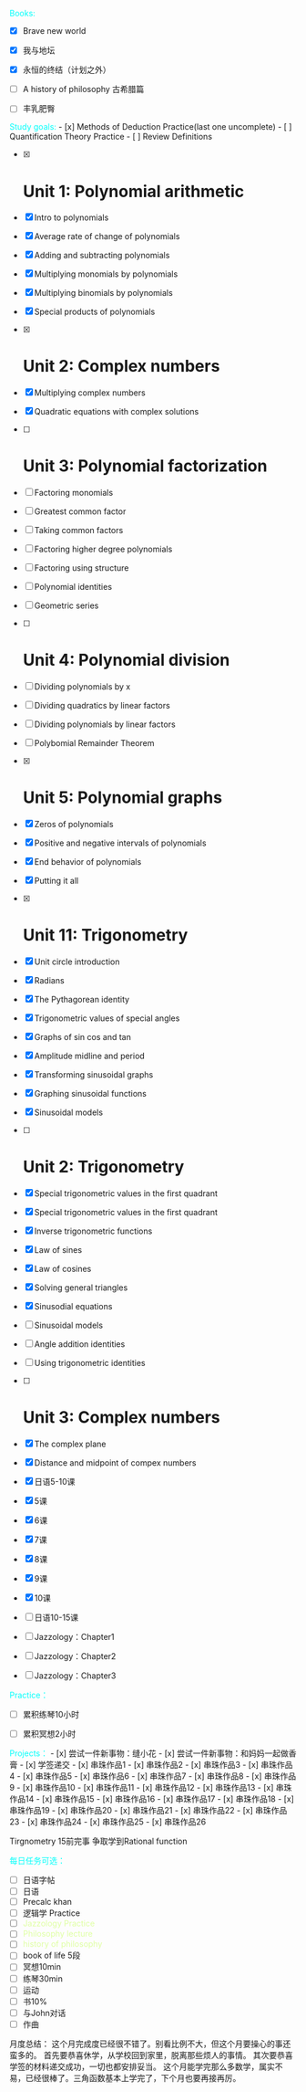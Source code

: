 
<span style="color:#00fffb">Books:</span>
- [x] Brave new world
- [x] 我与地坛
- [x] 永恒的终结（计划之外）
- [ ] A history of philosophy 古希腊篇
- [ ] 丰乳肥臀


<span style="color:#00fffb">
Study goals:</span>
- [x] Methods of Deduction Practice(last one uncomplete)
- [ ] Quantification Theory  Practice
- [ ] Review Definitions

- [x] # Unit 1: Polynomial arithmetic
- [x] Intro to polynomials
- [x] Average rate of change of polynomials
- [x] Adding and subtracting polynomials
- [x] Multiplying monomials by polynomials
- [x] Multiplying binomials by polynomials
- [x] Special products of polynomials

- [x] # Unit 2: Complex numbers
- [x] Multiplying complex numbers
- [x] Quadratic equations with complex solutions

- [ ] # Unit 3: Polynomial factorization
- [ ] Factoring monomials
- [ ] Greatest common factor
- [ ] Taking common factors
- [ ] Factoring higher degree polynomials
- [ ] Factoring using structure
- [ ] Polynomial identities
- [ ] Geometric series

- [ ] # Unit 4: Polynomial division
- [ ] Dividing polynomials by x
- [ ] Dividing quadratics by linear factors
- [ ] Dividing polynomials by linear factors
- [ ] Polybomial Remainder Theorem

- [x] # Unit 5: Polynomial graphs
- [x]  Zeros of polynomials
- [x] Positive and negative intervals of polynomials
- [x] End behavior of polynomials
- [x] Putting it all 

- [x] # Unit 11: Trigonometry
- [x] Unit circle introduction
- [x] Radians
- [x] The Pythagorean identity
- [x] Trigonometric values of special angles
- [x] Graphs of sin cos and tan
- [x] Amplitude midline and period
- [x] Transforming sinusoidal graphs
- [x] Graphing sinusoidal functions
- [x] Sinusoidal models








- [ ] # Unit 2: Trigonometry
- [x] Special trigonometric values in the first quadrant
- [x] Special trigonometric values in the first quadrant
- [x] Inverse trigonometric functions
- [x] Law of sines
- [x] Law of cosines
- [x] Solving general triangles
- [x] Sinusodial equations
- [ ] Sinusoidal models
- [ ] Angle addition identities
- [ ] Using trigonometric identities

- [ ] # Unit 3: Complex numbers
- [x] The complex plane
- [x] Distance and midpoint of compex numbers



- [x] 日语5-10课
- [x] 5课
- [x] 6课
- [x] 7课
- [x] 8课
- [x] 9课
- [x] 10课
- [ ] 日语10-15课

- [ ] Jazzology：Chapter1
- [ ] Jazzology：Chapter2
- [ ] Jazzology：Chapter3


<span style="color:#00fffb">Practice： </span>
- [ ] 累积练琴10小时
- [ ] 累积冥想2小时


<span style="color:#00fffb">
Projects：</span>
- [x] 尝试一件新事物：缝小花
- [x] 尝试一件新事物：和妈妈一起做香膏
- [x] 学签递交
- [x] 串珠作品1
- [x] 串珠作品2
- [x] 串珠作品3
- [x] 串珠作品4
- [x] 串珠作品5
- [x] 串珠作品6
- [x] 串珠作品7
- [x] 串珠作品8
- [x] 串珠作品9
- [x]  串珠作品10
- [x]  串珠作品11
- [x]  串珠作品12
- [x]  串珠作品13
- [x]  串珠作品14
- [x]  串珠作品15
- [x]  串珠作品16
- [x]  串珠作品17
- [x]  串珠作品18
- [x]  串珠作品19
- [x]  串珠作品20
- [x]  串珠作品21
- [x]  串珠作品22
- [x]  串珠作品23
- [x]  串珠作品24
- [x] 串珠作品25
- [x] 串珠作品26



Tirgnometry 15前完事
争取学到Rational function













<span style="color:#00fffb">每日任务可选：</span>

- [ ] 日语字帖
- [ ] 日语
- [ ] Precalc khan
- [ ] 逻辑学 Practice
- [ ] <span style="color:#dfffa3">Jazzology Practice</span>
- [ ] <span style="color:#dfffa3">Philosophy lecture </span>
- [ ] <span style="color:#dfffa3">history of philosophy </span>
- [ ] book of life 5段
- [ ] 冥想10min
- [ ] 练琴30min
- [ ] 运动
- [ ] 书10%
- [ ]  与John对话
- [ ] 作曲

月度总结：
这个月完成度已经很不错了。别看比例不大，但这个月要操心的事还蛮多的。
首先要恭喜休学，从学校回到家里，脱离那些烦人的事情。 其次要恭喜学签的材料递交成功，一切也都安排妥当。
这个月能学完那么多数学，属实不易，已经很棒了。三角函数基本上学完了，下个月也要再接再厉。
